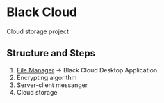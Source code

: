 # Black Cloud #

Cloud storage project

## Structure and Steps

1) [File Manager](./file-manager) -> Black Cloud Desktop Application
2) Encrypting algorithm
3) Server-client messanger
4) Cloud storage
